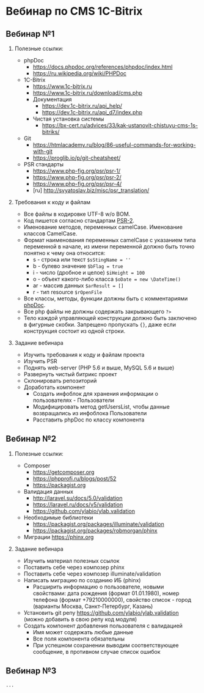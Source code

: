 # Вебинар по CMS 1C-Bitrix

## Вебинар №1

1. Полезные ссылки:
    - phpDoc
        - https://docs.phpdoc.org/references/phpdoc/index.html
        - https://ru.wikipedia.org/wiki/PHPDoc
    - 1C-Bitrix
        - https://www.1c-bitrix.ru
        - https://www.1c-bitrix.ru/download/cms.php
        - Документация
            - https://dev.1c-bitrix.ru/api_help/
            - https://dev.1c-bitrix.ru/api_d7/index.php
        - Чистая установка системы
            - https://bx-cert.ru/advices/33/kak-ustanovit-chistuyu-cms-1s-bitriks/
    - Git
        - https://htmlacademy.ru/blog/86-useful-commands-for-working-with-git
        - https://proglib.io/p/git-cheatsheet/
    - PSR стандарты
        - https://www.php-fig.org/psr/psr-1/
        - https://www.php-fig.org/psr/psr-2/
        - https://www.php-fig.org/psr/psr-4/
        - [ru] http://svyatoslav.biz/misc/psr_translation/

2. Требования к коду и файлам
   * Все файлы в кодировке UTF-8 w/o BOM.
   * Код пишется согласно стандартам [PSR-2](http://www.php-fig.org/psr/psr-2/). 
   * Именование методов, переменных camelCase. Именование классов CamelCase.
   * Формат наименования переменных camelCase с указанием типа переменной в начале, из имени переменной должно быть точно 
   понятно к чему она относится:
       * s - строка или текст `$sStingName = ''`
       * b - булево значение `$bFlag = true`
       * i - число (дробное и целое) `$iHeight = 100`
       * o - объект какого-либо класса `$oDate = new \DateTime()`
       * ar - массив данных `$arResult = []`
       * r - тип resource `$rOpenFile`
   * Все классы, методы, функции должны быть с комментариями [phpDoc](https://phpdoc.org/).
   * Все php файлы не должны содержать закрывающего `?>`
   * Тело каждой управляющей конструкции должно быть заключено в фигурные скобки. Запрещено пропускать `{}`, даже если 
   конструкция состоит из одной строки.
   
3. Задание вебинара
    - Изучить требования к коду и файлам проекта
    - Изучить PSR
    - Поднять web-server (PHP 5.6 и выше, MySQL 5.6 и выше)
    - Развернуть чистый битрикс проект
    - Склонировать репозиторий
    - Доработать компонент
        - Создать инфоблок для хранения информации о пользователях - Пользователи
        - Модифицировать метод getUsersList, чтобы данные возвращались из инфоблока Пользователи
        - Расставить phpDoc по классу компонента
        
        
## Вебинар №2

1. Полезные ссылки:
    - Composer 
        - https://getcomposer.org
        - https://phpprofi.ru/blogs/post/52
        - https://packagist.org
    - Валидация данных
        - http://laravel.su/docs/5.0/validation
        - https://laravel.ru/docs/v5/validation
        - https://github.com/ylabio/ylab.validation
    - Необходимые библиотеки 
        - https://packagist.org/packages/illuminate/validation
        - https://packagist.org/packages/robmorgan/phinx
    - Миграции https://phinx.org
    
2. Задание вебинара
    - Изучить материал полезных ссылок
    - Поставить себе через композер phinx
    - Поставить себе через композер illuminate/validation
    - Написать миграцию по созданию ИБ (phinx)
        - Расширить информацию о пользователе, новыми свойствами: дата рождения (формат 01.01.1980), номер телефона 
        (формат +79210000000), свойство список - город (варианты Москва, Санкт-Петербург, Казань) 
    - Установить git репу https://github.com/ylabio/ylab.validation (можно добавить в свою репу код модуля)
    - Создать компонент добавления пользователя с валидацией
        - Имя может содержать любые данные
        - Все поля компонента обязательны
        - При успешном сохранении выводим соответствующее сообщение, в противном случае список ошибок
    
## Вебинар №3
    ...